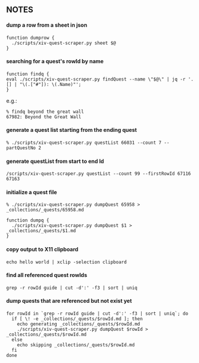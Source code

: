 

## NOTES


#### dump a row from a sheet in json
```
function dumprow {
  ./scripts/xiv-quest-scraper.py sheet $@
}
```


#### searching for a quest's rowId by name
```
function findq { 
eval ./scripts/xiv-quest-scraper.py findQuest --name \"$@\" | jq -r '.[] | "\(.["#"]): \(.Name)"'; 
}
```
e.g.:
```
% findq beyond the great wall
67982: Beyond the Great Wall
```

#### generate a quest list starting from the ending quest
```
% ./scripts/xiv-quest-scraper.py questList 66031 --count 7 --partQuestNo 2 

```

#### generate questList from start to end Id
```
/scripts/xiv-quest-scraper.py questList --count 99 --firstRowId 67116 67163
```

#### initialize a quest file
```
% ./scripts/xiv-quest-scraper.py dumpQuest 65958 > _collections/_quests/65958.md 
```
```
function dumpq {
  ./scripts/xiv-quest-scraper.py dumpQuest $1 > _collections/_quests/$1.md 
}
```

#### copy output to X11 clipboard
```
echo hello world | xclip -selection clipboard
```


#### find all referenced quest rowIds
```
grep -r rowId guide | cut -d':' -f3 | sort | uniq
```

#### dump quests that are referenced but not exist yet
```
for rowId in `grep -r rowId guide | cut -d':' -f3 | sort | uniq`; do
  if [ \! -e _collections/_quests/$rowId.md ]; then
    echo generating _collections/_quests/$rowId.md
    ./scripts/xiv-quest-scraper.py dumpQuest $rowId > _collections/_quests/$rowId.md 
  else
    echo skipping _collections/_quests/$rowId.md
  fi
done
```

